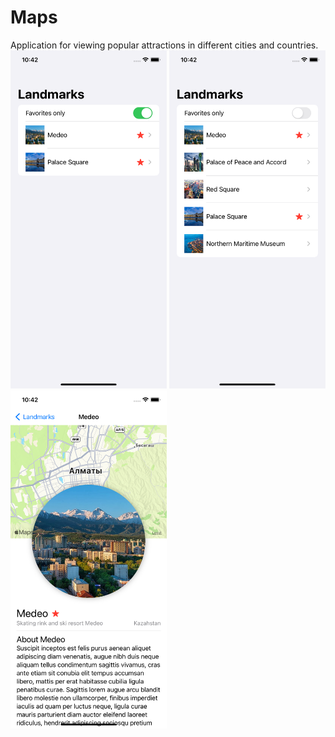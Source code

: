# Maps
Application for viewing popular attractions in different cities and countries.
<br>
<img src="https://github.com/Sterrvac/Maps/blob/main/Image/1.png" width="250"> <img src="https://github.com/Sterrvac/Maps/blob/main/Image/2.png" width="250"> <img src="https://github.com/Sterrvac/Maps/blob/main/Image/3.png" width="250">

